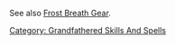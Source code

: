 See also [Frost Breath
Gear](:Category:_Frost_Breath_Gear.md "wikilink").

[Category: Grandfathered Skills And
Spells](Category:_Grandfathered_Skills_And_Spells "wikilink")
